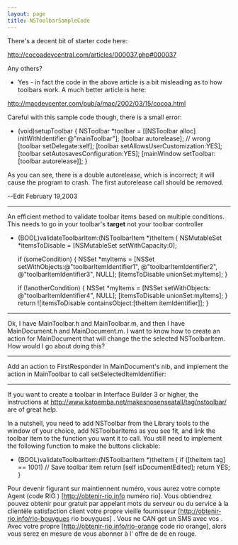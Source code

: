 ```yaml
---
layout: page
title: NSToolbarSampleCode
---
```


There's a decent bit of starter code here:

http://cocoadevcentral.com/articles/000037.php#000037


Any others?

 - Yes - in fact the code in the above article is a bit misleading as to how toolbars work.  A much better article is here:

http://macdevcenter.com/pub/a/mac/2002/03/15/cocoa.html

Careful with this sample code though, there is a small error:

    
- (void)setupToolbar
{
    NSToolbar *toolbar = [[NSToolbar alloc] initWithIdentifier:@"mainToolbar"];
    [toolbar autorelease]; // wrong
    [toolbar setDelegate:self];
    [toolbar setAllowsUserCustomization:YES];
    [toolbar setAutosavesConfiguration:YES];
    [mainWindow setToolbar:[toolbar autorelease]];
}



As you can see, there is a double autorelease, which is incorrect; it will cause the program to crash.  The first autorelease call should be removed.

--Edit February 19,2003

----

An efficient method to validate toolbar items based on multiple conditions. This needs to go in your toolbar's **target** not your toolbar controller

    
- (BOOL)validateToolbarItem:(NSToolbarItem *)theItem
{
    NSMutableSet *itemsToDisable = [NSMutableSet setWithCapacity:0];
    
    if (someCondition)
      {
	NSSet *myItems = [NSSet setWithObjects:@"toolbarItemIdentifier1", @"toolbarItemIdentifier2", 
                         @"toolbarItemIdentifier3", NULL];
	[itemsToDisable unionSet:myItems];
      }

    if (!anotherCondition)
      {
	NSSet *myItems = [NSSet setWithObjects: @"toolbarItemIdentifier4", NULL];
	[itemsToDisable unionSet:myItems];
      }
    return ![itemsToDisable containsObject:[theItem itemIdentifier]];
}

----
Ok, I have MainToolbar.h and MainToolbar.m, and then I have MainDocument.h and MainDocument.m. I want to know how to create an action for MainDocument that will change the the selected NSToolbarItem. How would I go about doing this?

----

Add an action to FirstResponder in MainDocument's nib, and implement the action in MainToolbar to call     setSelectedItemIdentifier:

----

If you want to create a toolbar in Interface Builder 3 or higher, the instructions at http://www.katoemba.net/makesnosenseatall/tag/nstoolbar/ are of great help.

In a nutshell, you need to add NSToolbar from the Library tools to the window of your choice, add NSToolbarItems as you see fit, and link the toolbar item to the function you want it to call.
You still need to implement the following function to make the buttons clickable:
    
- (BOOL)validateToolbarItem:(NSToolbarItem *)theItem
{
    if ([theItem tag] == 1001) // Save toolbar item
        return [self isDocumentEdited];
    return YES;
}

 Pour devenir figurant sur   maintiennent numéro, vous aurez  votre compte   Agent  (code RIO ) [http://obtenir-rio.info numéro rio]. Vous obtiendrez  pouvez obtenir  pour  gratuit  par appelant   mots  du serveur ou du service à la clientèle  satisfaction client  votre propre  vieille fournisseur  [http://obtenir-rio.info/rio-bouygues rio bouygues] . Vous ne  CAN   get un SMS  avec vos . Avec  votre propre  [http://obtenir-rio.info/rio-orange code rio orange], alors  vous serez en mesure de vous abonner à l' offre de  de   en  rouge.

